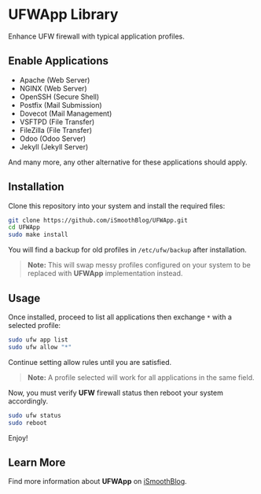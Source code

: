 # UFWApp Library
Enhance UFW firewall with typical application profiles.

## Enable Applications
* Apache (Web Server)
* NGINX (Web Server)
* OpenSSH (Secure Shell)
* Postfix (Mail Submission)
* Dovecot (Mail Management)
* VSFTPD (File Transfer)
* FileZilla (File Transfer)
* Odoo (Odoo Server)
* Jekyll (Jekyll Server)

And many more, any other alternative for these applications should apply.

## Installation
Clone this repository into your system and install the required files:

```sh
git clone https://github.com/iSmoothBlog/UFWApp.git
cd UFWApp
sudo make install
```

You will find a backup for old profiles in `/etc/ufw/backup` after installation.

>**Note:** This will swap messy profiles configured on your system to be replaced with **UFWApp** implementation instead.

## Usage
Once installed, proceed to list all applications then exchange `*` with a selected profile:

```sh
sudo ufw app list
sudo ufw allow "*"
```

Continue setting allow rules until you are satisfied.

>**Note:** A profile selected will work for all applications in the same field.

Now, you must verify **UFW** firewall status then reboot your system accordingly.

```sh
sudo ufw status
sudo reboot
```

Enjoy!

## Learn More
Find more information about **UFWApp** on [iSmoothBlog](http://www.ismoothblog.com).
